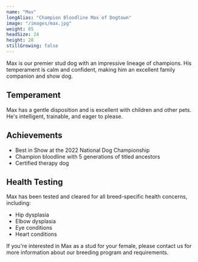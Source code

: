 ```yaml
---
name: "Max"
longAlias: "Champion Bloodline Max of Dogtown"
image: "/images/max.jpg"
weight: 85
headSize: 24
height: 28
stillGrowing: false
---
```


Max is our premier stud dog with an impressive lineage of champions. His temperament is calm and confident, making him an excellent family companion and show dog.

## Temperament

Max has a gentle disposition and is excellent with children and other pets. He's intelligent, trainable, and eager to please.

## Achievements

- Best in Show at the 2022 National Dog Championship
- Champion bloodline with 5 generations of titled ancestors
- Certified therapy dog

## Health Testing

Max has been tested and cleared for all breed-specific health concerns, including:
- Hip dysplasia
- Elbow dysplasia
- Eye conditions
- Heart conditions

If you're interested in Max as a stud for your female, please contact us for more information about our breeding program and requirements. 